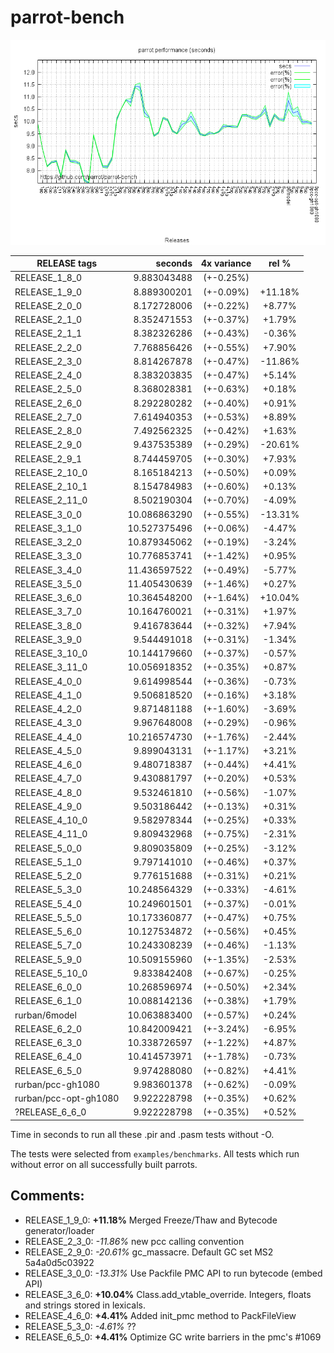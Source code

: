 parrot-bench
============

![Curve](parrot-bench-20140701.png)


| RELEASE tags          | seconds        | 4x variance  | rel %   |
|-----------------------|---------------:|:------------:|:-------:|
| RELEASE_1_8_0         |  9.883043488	 | (+-0.25%)	|         |
| RELEASE_1_9_0         |  8.889300201	 | (+-0.09%)	| +11.18% |
| RELEASE_2_0_0         |  8.172728006	 | (+-0.22%)	|  +8.77% |
| RELEASE_2_1_0         |  8.352471553	 | (+-0.37%)	|  +1.79% |
| RELEASE_2_1_1         |  8.382326286	 | (+-0.43%)	|  -0.36% |
| RELEASE_2_2_0         |  7.768856426	 | (+-0.55%)	|  +7.90% |
| RELEASE_2_3_0         |  8.814267878	 | (+-0.47%)	| -11.86% |
| RELEASE_2_4_0         |  8.383203835	 | (+-0.47%)	|  +5.14% |
| RELEASE_2_5_0         |  8.368028381	 | (+-0.63%)	|  +0.18% |
| RELEASE_2_6_0         |  8.292280282	 | (+-0.40%)	|  +0.91% |
| RELEASE_2_7_0         |  7.614940353	 | (+-0.53%)	|  +8.89% |
| RELEASE_2_8_0         |  7.492562325	 | (+-0.42%)	|  +1.63% |
| RELEASE_2_9_0         |  9.437535389	 | (+-0.29%)	| -20.61% |
| RELEASE_2_9_1         |  8.744459705	 | (+-0.30%)	|  +7.93% |
| RELEASE_2_10_0        |  8.165184213	 | (+-0.50%)	|  +0.09% |
| RELEASE_2_10_1        |  8.154784983	 | (+-0.60%)	|  +0.13% |
| RELEASE_2_11_0        |  8.502190304	 | (+-0.70%)	|  -4.09% |
| RELEASE_3_0_0         | 10.086863290	 | (+-0.55%)	| -13.31% |
| RELEASE_3_1_0         | 10.527375496	 | (+-0.06%)	|  -4.47% |
| RELEASE_3_2_0         | 10.879345062	 | (+-0.19%)	|  -3.24% |
| RELEASE_3_3_0         | 10.776853741	 | (+-1.42%)	|  +0.95% |
| RELEASE_3_4_0         | 11.436597522	 | (+-0.49%)	|  -5.77% |
| RELEASE_3_5_0         | 11.405430639	 | (+-1.46%)	|  +0.27% |
| RELEASE_3_6_0         | 10.364548200	 | (+-1.64%)	| +10.04% |
| RELEASE_3_7_0         | 10.164760021	 | (+-0.31%)	|  +1.97% |
| RELEASE_3_8_0         |  9.416783644	 | (+-0.32%)	|  +7.94% |
| RELEASE_3_9_0         |  9.544491018	 | (+-0.31%)	|  -1.34% |
| RELEASE_3_10_0        | 10.144179660	 | (+-0.37%)	|  -0.57% |
| RELEASE_3_11_0        | 10.056918352	 | (+-0.35%)	|  +0.87% |
| RELEASE_4_0_0         |  9.614998544	 | (+-0.36%)	|  -0.73% |
| RELEASE_4_1_0         |  9.506818520	 | (+-0.16%)	|  +3.18% |
| RELEASE_4_2_0         |  9.871481188	 | (+-1.60%)	|  -3.69% |
| RELEASE_4_3_0         |  9.967648008	 | (+-0.29%)	|  -0.96% |
| RELEASE_4_4_0         | 10.216574730	 | (+-1.76%)	|  -2.44% |
| RELEASE_4_5_0         |  9.899043131	 | (+-1.17%)	|  +3.21% |
| RELEASE_4_6_0         |  9.480718387	 | (+-0.44%)	|  +4.41% |
| RELEASE_4_7_0         |  9.430881797	 | (+-0.20%)	|  +0.53% |
| RELEASE_4_8_0         |  9.532461810	 | (+-0.56%)	|  -1.07% |
| RELEASE_4_9_0         |  9.503186442	 | (+-0.13%)	|  +0.31% |
| RELEASE_4_10_0        |  9.582978344	 | (+-0.25%)	|  +0.33% |
| RELEASE_4_11_0        |  9.809432968	 | (+-0.75%)	|  -2.31% |
| RELEASE_5_0_0         |  9.809035809	 | (+-0.25%)	|  -3.12% |
| RELEASE_5_1_0         |  9.797141010	 | (+-0.46%)	|  +0.37% |
| RELEASE_5_2_0         |  9.776151688	 | (+-0.31%)	|  +0.21% |
| RELEASE_5_3_0         | 10.248564329	 | (+-0.33%)	|  -4.61% |
| RELEASE_5_4_0         | 10.249601501	 | (+-0.37%)	|  -0.01% |
| RELEASE_5_5_0         | 10.173360877	 | (+-0.47%)	|  +0.75% |
| RELEASE_5_6_0         | 10.127534872	 | (+-0.56%)	|  +0.45% |
| RELEASE_5_7_0         | 10.243308239	 | (+-0.46%)	|  -1.13% |
| RELEASE_5_9_0         | 10.509155960	 | (+-1.35%)	|  -2.53% |
| RELEASE_5_10_0        |  9.833842408	 | (+-0.67%)	|  -0.25% |
| RELEASE_6_0_0         | 10.268596974	 | (+-0.50%)	|  +2.34% |
| RELEASE_6_1_0         | 10.088142136	 | (+-0.38%)	|  +1.79% |
| rurban/6model         | 10.063883400	 | (+-0.57%)	|  +0.24% |
| RELEASE_6_2_0         | 10.842009421	 | (+-3.24%)	|  -6.95% |
| RELEASE_6_3_0         | 10.338726597	 | (+-1.22%)	|  +4.87% |
| RELEASE_6_4_0         | 10.414573971	 | (+-1.78%)	|  -0.73% |
| RELEASE_6_5_0         |  9.974288080	 | (+-0.82%)	|  +4.41% |
| rurban/pcc-gh1080     |  9.983601378	 | (+-0.62%)	|  -0.09% |
| rurban/pcc-opt-gh1080 |  9.922228798	 | (+-0.35%)	|  +0.62% |
| ?RELEASE_6_6_0        |  9.922228798	 | (+-0.35%)	|  +0.52% |

Time in seconds to run all these .pir and .pasm tests without -O.

The tests were selected from `examples/benchmarks`. All tests which
run without error on all successfully built parrots.

Comments:
---------

* RELEASE_1_9_0: **+11.18%** Merged Freeze/Thaw and Bytecode generator/loader
* RELEASE_2_3_0: _-11.86%_  new pcc calling convention
* RELEASE_2_9_0: _-20.61%_  gc_massacre. Default GC set MS2 5a4a0d5c03922
* RELEASE_3_0_0: _-13.31%_  Use Packfile PMC API to run bytecode (embed API)
* RELEASE_3_6_0: **+10.04%** Class.add_vtable_override.
  Integers, floats and strings stored in lexicals.
* RELEASE_4_6_0:  **+4.41%** Added init_pmc method to PackFileView
* RELEASE_5_3_0:  _-4.61%_  ??
* RELEASE_6_5_0:  **+4.41%** Optimize GC write barriers in the pmc's #1069

